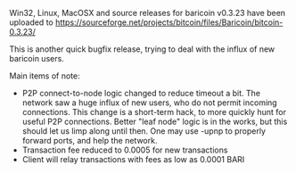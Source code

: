 Win32, Linux, MacOSX and source releases for baricoin v0.3.23 have been uploaded to
https://sourceforge.net/projects/bitcoin/files/Baricoin/bitcoin-0.3.23/

This is another quick bugfix release, trying to deal with the influx of new baricoin users.

Main items of note:

* P2P connect-to-node logic changed to reduce timeout a bit.  The network saw a huge influx of new users, who do not permit incoming connections.  This change is a short-term hack, to more quickly hunt for useful P2P connections.  Better "leaf node" logic is in the works, but this should let us limp along until then.  One may use -upnp to properly forward ports, and help the network.
* Transaction fee reduced to 0.0005 for new transactions
* Client will relay transactions with fees as low as 0.0001 BARI
